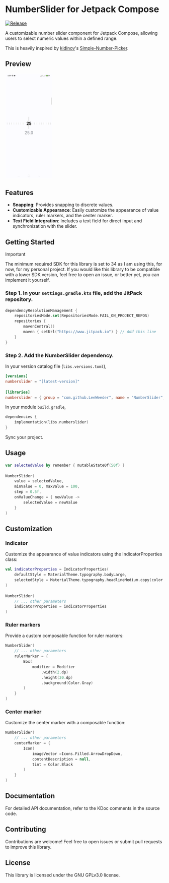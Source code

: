 # NumberSlider for Jetpack Compose
[![Release](https://jitpack.io/v/LeeWeeder/NumberSlider.svg)](https://jitpack.io/#LeeWeeder/NumberSlider)

A customizable number slider component for Jetpack Compose, allowing users to select numeric values within a defined range.

This is heavily inspired by [kidinov](https://github.com/kidinov)'s [Simple-Number-Picker](https://github.com/kidinov/Simple-Number-Picker).

## Preview
<img src="https://github.com/LeeWeeder/NumberSlider/blob/ed3d2287d9f2f0150970a357bd343f705d44ebfc/assets/preview.gif" width="150">

## Features
- **Snapping**: Provides snapping to discrete values.
- **Customizable Appearance**: Easily customize the appearance of value indicators, ruler markers, and the center marker.
- **Text Field Integration**: Includes a text field for direct input and synchronization with the slider.

## Getting Started
> [!IMPORTANT]
> The minimum required SDK for this library is set to 34 as I am using this, for now, for my personal project. If you would like this library to be compatible with a lower SDK version, feel free to open an issue, or better yet, you can implement it yourself.
### Step 1. In your `settings.gradle.kts` file, add the JitPack repository.
```kotlin
dependencyResolutionManagement {
    repositoriesMode.set(RepositoriesMode.FAIL_ON_PROJECT_REPOS)
    repositories {
        mavenCentral()
        maven { setUrl("https://www.jitpack.io") } // Add this line
    }
}
```
### Step 2. Add the NumberSlider dependency.
In your version catalog file (`libs.versions.toml`),
```toml
[versions]
numberslider = "[latest-version]"

[libraries]
numberslider = { group = "com.github.LeeWeeder", name = "NumberSlider", version.ref = "numberslider"}
```
In your module `build.gradle`,
```kotlin
dependencies {
    implementation(libs.numberslider)
}
```
Sync your project.
## Usage
```kotlin
var selectedValue by remember { mutableStateOf(50f) }

NumberSlider(
    value = selectedValue,
    minValue = 0, maxValue = 100,
    step = 0.5f,
    onValueChange = { newValue ->
        selectedValue = newValue
    }
)
```
## Customization
### Indicator
Customize the appearance of value indicators using the IndicatorProperties class:
```kotlin
val indicatorProperties = IndicatorProperties(
    defaultStyle = MaterialTheme.typography.bodyLarge,
    selectedStyle = MaterialTheme.typography.headlineMedium.copy(color = Color.Red)
)

NumberSlider(
    // ... other parameters
    indicatorProperties = indicatorProperties
)
```
### Ruler markers
Provide a custom composable function for ruler markers:
```kotlin
NumberSlider(
    // ... other parameters
    rulerMarker = {
        Box(
            modifier = Modifier
                .width(2.dp)
                .height(20.dp)
                .background(Color.Gray)
        )
    }
)
```
### Center marker
Customize the center marker with a composable function:
```kotlin
NumberSlider(
    // ... other parameters
    centerMarker = {
        Icon(
            imageVector =Icons.Filled.ArrowDropDown,
            contentDescription = null,
            tint = Color.Black
        )
    }
)
```
## Documentation
For detailed API documentation, refer to the KDoc comments in the source code.
## Contributing
Contributions are welcome! Feel free to open issues or submit pull requests to improve this library.
## License
This library is licensed under the GNU GPLv3.0 license.

